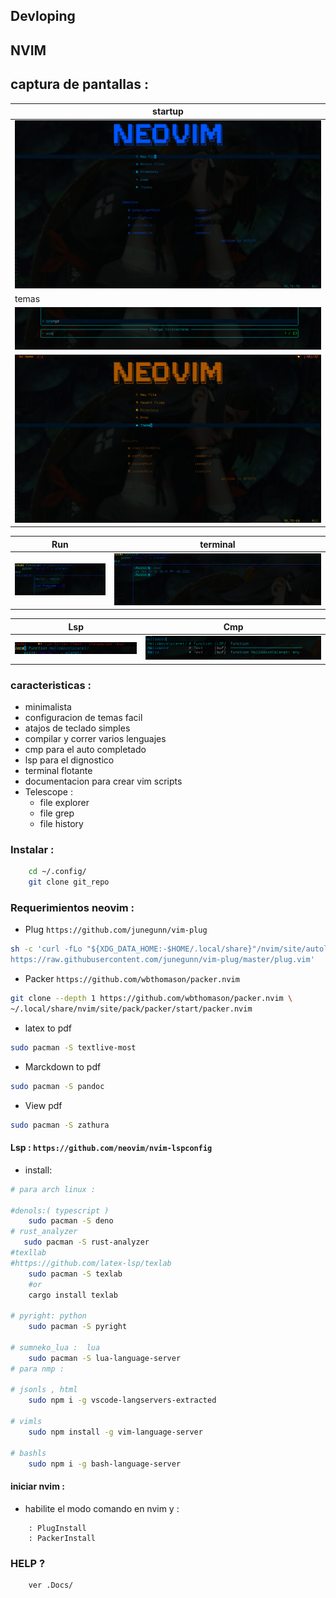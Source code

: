 ## Devloping
## NVIM 

## captura de pantallas :

| startup | 
| ---   | 
| ![Texto alternativo](.Docs/img/2022_10_15_12.03.45.png) | 
| temas |
| ![Texto alternativo](.Docs/img/2022_10_15_12.07.11.png) | 
| ![Texto alternativo](.Docs/img/2022_10_15_12.09.25.png) |

| Run | terminal |
| --- | --- |
|  ![Texto alternativo](.Docs/img/2022_10_15_12.12.21.png) |  ![Texto alternativo](.Docs/img/2022_10_15_12.18.48.png)|


| Lsp | Cmp |
| --- | --- |
|  ![Texto alternativo](.Docs/img/2022_10_15_12.24.15.png) |  ![Texto alternativo](.Docs/img/2022_10_15_12.24.30.png)|


### caracteristicas :
* minimalista
* configuracion de temas facil
* atajos de teclado simples 
* compilar y correr varios lenguajes
* cmp para el auto completado
* lsp para el dignostico
* terminal flotante
* documentacion para crear vim scripts
* Telescope :
    * file explorer
    * file grep
    * file history

### Instalar :
```sh
    cd ~/.config/
    git clone git_repo
```


### Requerimientos neovim :

* Plug  `https://github.com/junegunn/vim-plug ` 

```sh
sh -c 'curl -fLo "${XDG_DATA_HOME:-$HOME/.local/share}"/nvim/site/autoload/plug.vim --create-dirs \ 
https://raw.githubusercontent.com/junegunn/vim-plug/master/plug.vim'
```

* Packer  `https://github.com/wbthomason/packer.nvim `
```sh
git clone --depth 1 https://github.com/wbthomason/packer.nvim \
~/.local/share/nvim/site/pack/packer/start/packer.nvim
```

* latex to pdf
```sh
sudo pacman -S textlive-most
```
* Marckdown to pdf
```sh
sudo pacman -S pandoc
```

* View pdf
```sh
sudo pacman -S zathura
```
#### Lsp : `https://github.com/neovim/nvim-lspconfig`
* install:
```sh
# para arch linux :

#denols:( typescript )
    sudo pacman -S deno
# rust_analyzer
   sudo pacman -S rust-analyzer  
#texllab 
#https://github.com/latex-lsp/texlab
    sudo pacman -S texlab
    #or
    cargo install texlab

# pyright: python  
    sudo pacman -S pyright

# sumneko_lua :  lua 
    sudo pacman -S lua-language-server
# para nmp :

# jsonls , html 
    sudo npm i -g vscode-langservers-extracted

# vimls 
    sudo npm install -g vim-language-server

# bashls 
    sudo npm i -g bash-language-server
```

#### iniciar nvim :

* habilite el modo comando en nvim y :

``` 
    : PlugInstall
    : PackerInstall
```        

### HELP ?

```
    ver .Docs/
```


